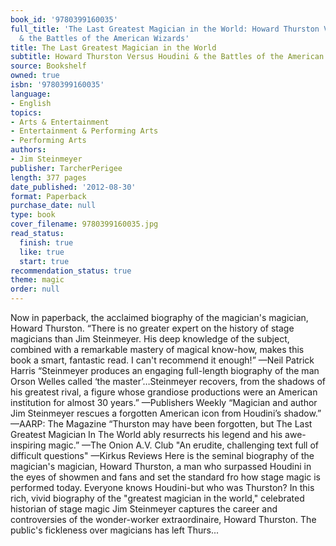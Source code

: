 ```yaml
---
book_id: '9780399160035'
full_title: 'The Last Greatest Magician in the World: Howard Thurston Versus Houdini
  & the Battles of the American Wizards'
title: The Last Greatest Magician in the World
subtitle: Howard Thurston Versus Houdini & the Battles of the American Wizards
source: Bookshelf
owned: true
isbn: '9780399160035'
language:
- English
topics:
- Arts & Entertainment
- Entertainment & Performing Arts
- Performing Arts
authors:
- Jim Steinmeyer
publisher: TarcherPerigee
length: 377 pages
date_published: '2012-08-30'
format: Paperback
purchase_date: null
type: book
cover_filename: 9780399160035.jpg
read_status:
  finish: true
  like: true
  start: true
recommendation_status: true
theme: magic
order: null
---
```

Now in paperback, the acclaimed biography of the magician's magician, Howard Thurston.
“There is no greater expert on the history of stage magicians than Jim Steinmeyer. His deep knowledge of the subject, combined with a remarkable mastery of magical know-how, makes this book a smart, fantastic read. I can't recommend it enough!”
—Neil Patrick Harris
“Steinmeyer produces an engaging full-length biography of the man Orson Welles called ‘the master’…Steinmeyer recovers, from the shadows of his greatest rival, a figure whose grandiose productions were an American institution for almost 30 years.”
—Publishers Weekly
“Magician and author Jim Steinmeyer rescues a forgotten American icon from Houdini’s shadow.”
—AARP: The Magazine
“Thurston may have been forgotten, but The Last Greatest Magician In The World ably resurrects his legend and his awe-inspiring magic.”
—The Onion A.V. Club
"An erudite, challenging text full of difficult questions"
—Kirkus Reviews
Here is the seminal biography of the magician's magician, Howard Thurston, a man who surpassed Houdini in the eyes of showmen and fans and set the standard fro how stage magic is performed today.
Everyone knows Houdini-but who was Thurston? In this rich, vivid biography of the "greatest magician in the world," celebrated historian of stage magic Jim Steinmeyer captures the career and controversies of the wonder-worker extraordinaire, Howard Thurston.
The public's fickleness over magicians has left Thurs...

